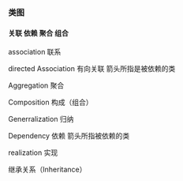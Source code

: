 ### 类图 

#### 关联 依赖 聚合 组合 

association 联系

directed Association  有向关联 箭头所指是被依赖的类

Aggregation 聚合

Composition 构成（组合）

Generralization 归纳

Dependency 依赖 箭头所指被依赖的类

realization 实现

继承关系（Inheritance）